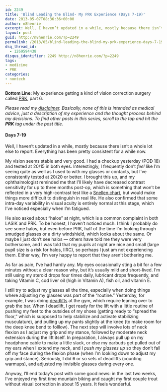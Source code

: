 ```yaml
---
id: 2249
title: 'Blind Leading the Blind- My PRK Experience (Days 7-19)'
date: 2013-05-07T08:36:36+00:00
author: n8henrie
excerpt: Well, I haven’t updated in a while, mostly because there isn’t a whole lot else to report. Everything has been pretty consistent for a while now.
layout: post
guid: http://n8henrie.com/?p=2249
permalink: /2013/05/blind-leading-the-blind-my-prk-experience-days-7-19/
dsq_thread_id:
  - 1269594438
disqus_identifier: 2249 http://n8henrie.com/?p=2249
tags:
- medicine
- PRK
categories:
- nontech
---
```

**Bottom Line:** My experience getting a kind of vision correction surgery called <a target="_blank" href="http://en.wikipedia.org/wiki/Photorefractive_keratectomy" title="Photorefractive keratectomy - Wikipedia, the free encyclopedia">PRK</a>, part 6. <!--more-->

_Please read my [disclaimer](http://n8henrie.com/disclaimer). Basically, none of this is intended as medical advice, just a description of my experience and the thought process behind my decisions. To find other posts in this series, scroll to the top and hit the **PRK** tag under the post title._

#### Days 7-19

Well, I haven’t updated in a while, mostly because there isn’t a whole lot else to report. Everything has been pretty consistent for a while now.

My vision seems stable and very good. I had a checkup yesterday (POD 18) and tested at 20/15 in both eyes. Interestingly, I frequently don’t _feel_ like I’m seeing quite as well as I used to with my glasses or contacts, but I’ve consistently tested at 20/20 or better. I brought this up, and my ophthalmologist reminded me that I’ll likely have decreased contrast sensitivity for up to three months post-op, which is something that won’t be reflected in a very high-contrast test like a <a target="_blank" href="http://en.wikipedia.org/wiki/Snellen_chart" title="Snellen chart">Snellen chart</a>, but would make things more difficult to distinguish in real life. He also confirmed that some intra-day variability in visual acuity is entirely normal at this stage, which I’ve noticed especially when I’m fatigued.

He also asked about “halos” at night, which is a common complaint in both LASIK and PRK. To be honest, I haven’t noticed much. I think I probably do see some halos, but even before PRK, half of the time I’m looking through smudged glasses or a dirty windshield, which looks about the same. Or maybe I just don’t see halos — others have told me they were very bothersome, and I was told that my pupils at night are nice and small (large pupil size is a risk for halos, IIRC), so perhaps I just am not experiencing them. Either way, I’m very happy to report that they aren’t bothering me.

As far as pain, I’ve had hardly any. My eyes occasionally sting a bit for a few minutes without a clear reason why, but it’s usually mild and short-lived. I’m still using my steroid drops four times daily, lubricant drops frequently, and taking Vitamin C, cod liver oil (high in Vitamin A), fish oil, and vitamin E.

I still try to adjust my glasses all the time, especially when doing things where adjusting my glasses was part of the “routine.” Yesterday, for example, I was doing <a target="_blank" href="http://www.exrx.net/WeightExercises/ErectorSpinae/BBDeadlift.html" title="Barbell Deadlift - ExRx.net">deadlifts</a> at the gym, which require leaning over to grab the bar. When I deadlift, I get ready for the lift with a little routine of pushing my feet to the outsides of my shoes (getting ready to “spread the floor,” which is supposed to help stabilize and activate stabilizing musculature), and pulling up my pants slightly at the knee (to make room for the deep knee bend to folllow). The next step will involve lots of neck flexion as I adjust my grip and my stance, followed by moderate neck extension during the lift itself. In preparation, I always pull up on my headphone cable to make a little slack, or else my earbuds get pulled out of my ears when I extend my neck, and I _push my glasses up_ so they don’t fall off my face during the flexion phase (when I’m looking down to adjust my grip and stance). Seriously, I did 6 or so sets of deadlifts (counting warmups), and adjusted my invisible glasses during every one.

Anyway, I’ll end today’s post with some good news: in the last two weeks, I’ve enjoyed my first time mountain biking and caught my first couple trout without visual correction in about 15 years. It feels wonderful.